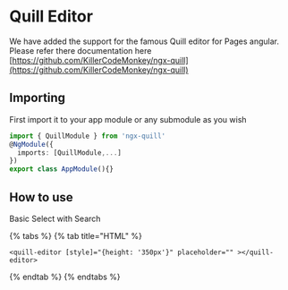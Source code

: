 # Quill Editor

We have added the support for the famous Quill editor for Pages angular. Please refer there documentation here [https://github.com/KillerCodeMonkey/ngx-quill](https://github.com/KillerCodeMonkey/ngx-quill)

## Importing

First import it to your app module or any submodule as you wish

```typescript
import { QuillModule } from 'ngx-quill'
@NgModule({
  imports: [QuillModule,...]
})
export class AppModule(){}
```

## How to use 

Basic Select with Search

{% tabs %}
{% tab title="HTML" %}
```markup
<quill-editor [style]="{height: '350px'}" placeholder="" ></quill-editor>
```
{% endtab %}
{% endtabs %}



